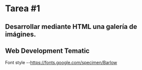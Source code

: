 # Tarea #1

## Desarrollar mediante HTML una galería de imágines.

## Web Development Tematic

Font style
--https://fonts.google.com/specimen/Barlow
